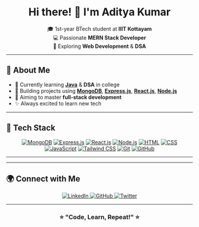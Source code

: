 <h1 align="center">Hi there! 👋 I'm Aditya Kumar</h1>

<p align="center">
  🎓 1st-year BTech student at <strong>IIIT Kottayam</strong> <br>
  💻 Passionate <strong>MERN Stack Developer</strong> <br>
  🚀 Exploring <strong>Web Development</strong> & <strong>DSA</strong> 
</p>

---

## 🌟 About Me  
- 🔭 Currently learning **[Java](https://www.java.com/)** & **DSA** in college  
- 🌱 Building projects using **[MongoDB](https://www.mongodb.com/)**, **[Express.js](https://expressjs.com/)**, **[React.js](https://react.dev/)**, **[Node.js](https://nodejs.org/)**  
- 🎯 Aiming to master **full-stack development**  
- ✨ Always excited to learn new tech  

---

## 🚀 Tech Stack  
<p align="center">
  <a href="https://www.mongodb.com/" target="_blank"><img src="https://skillicons.dev/icons?i=mongodb" alt="MongoDB" /></a>
  <a href="https://expressjs.com/" target="_blank"><img src="https://skillicons.dev/icons?i=express" alt="Express.js" /></a>
  <a href="https://react.dev/" target="_blank"><img src="https://skillicons.dev/icons?i=react" alt="React.js" /></a>
  <a href="https://nodejs.org/" target="_blank"><img src="https://skillicons.dev/icons?i=nodejs" alt="Node.js" /></a>
  <a href="https://developer.mozilla.org/en-US/docs/Web/HTML" target="_blank"><img src="https://skillicons.dev/icons?i=html" alt="HTML" /></a>
  <a href="https://developer.mozilla.org/en-US/docs/Web/CSS" target="_blank"><img src="https://skillicons.dev/icons?i=css" alt="CSS" /></a>
  <a href="https://developer.mozilla.org/en-US/docs/Web/JavaScript" target="_blank"><img src="https://skillicons.dev/icons?i=js" alt="JavaScript" /></a>
  <a href="https://tailwindcss.com/" target="_blank"><img src="https://skillicons.dev/icons?i=tailwind" alt="Tailwind CSS" /></a>
  <a href="https://git-scm.com/" target="_blank"><img src="https://skillicons.dev/icons?i=git" alt="Git" /></a>
  <a href="https://github.com/" target="_blank"><img src="https://skillicons.dev/icons?i=github" alt="GitHub" /></a>
</p>

---


---

## 🌍 Connect with Me  
<p align="center">
  <a href="www.linkedin.com/in/adityastrategix">
    <img src="https://img.shields.io/badge/LinkedIn-0A66C2?style=for-the-badge&logo=linkedin&logoColor=white" alt="LinkedIn" />
  </a>
  <a href="https://github.com/aditya-strategix">
    <img src="https://img.shields.io/badge/GitHub-181717?style=for-the-badge&logo=github&logoColor=white" alt="GitHub" />
  </a>
  <a href="https://x.com/adityastrategix?t=tqoX8W_SjvlikXaKC0B3gw&s=09">
    <img src="https://img.shields.io/badge/Twitter-1DA1F2?style=for-the-badge&logo=twitter&logoColor=white" alt="Twitter" />
  </a>
</p>

---

<h3 align="center">⭐ "Code, Learn, Repeat!" ⭐</h3>
